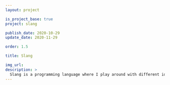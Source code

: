 ```yaml
---
layout: project

is_project_base: true
project: slang

publish_date: 2020-10-29
update_date: 2020-11-29

order: 1.5

title: Slang

img_url: 
description: >
  Slang is a programming language where I play around with different ideas while trying to resolve common annoyances in existing programing languages.
---
```

